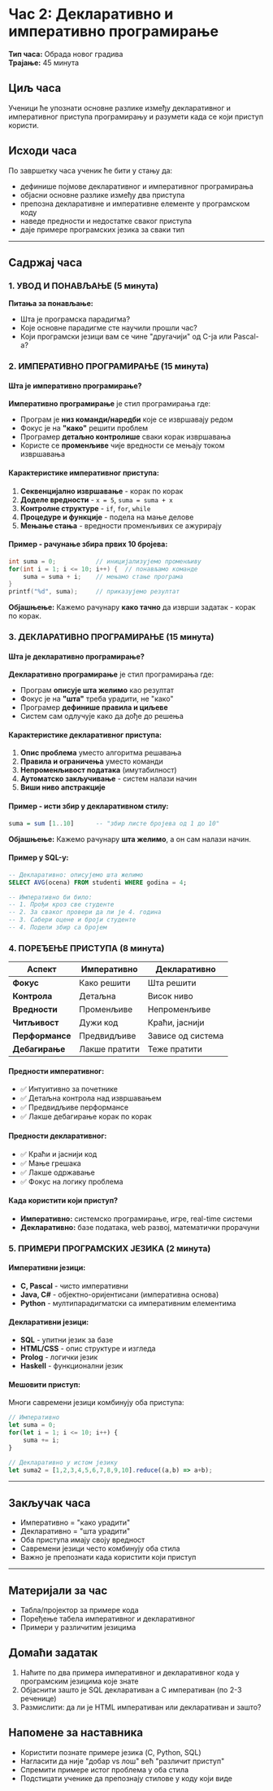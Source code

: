 # Час 2: Декларативно и императивно програмирање
**Тип часа:** Обрада новог градива  
**Трајање:** 45 минута

## Циљ часа
Ученици ће упознати основне разлике између декларативног и императивног приступа програмирању и разумети када се који приступ користи.

## Исходи часа
По завршетку часа ученик ће бити у стању да:
- дефинише појмове декларативног и императивног програмирања
- објасни основне разлике између два приступа
- препозна декларативне и императивне елементе у програмском коду
- наведе предности и недостатке сваког приступа
- даје примере програмских језика за сваки тип

---

## Садржај часа

### 1. УВОД И ПОНАВЉАЊЕ (5 минута)
**Питања за понављање:**
- Шта је програмска парадигма?
- Које основне парадигме сте научили прошли час?
- Који програмски језици вам се чине "другачији" од C-ја или Pascal-а?

### 2. ИМПЕРАТИВНО ПРОГРАМИРАЊЕ (15 минута)

#### Шта је императивно програмирање?
**Императивно програмирање** је стил програмирања где:
- Програм је **низ команди/наредби** које се извршавају редом
- Фокус је на **"како"** решити проблем
- Програмер **детаљно контролише** сваки корак извршавања
- Користе се **променљиве** чије вредности се мењају током извршавања

#### Карактеристике императивног приступа:
1. **Секвенцијално извршавање** - корак по корак
2. **Доделе вредности** - `x = 5`, `suma = suma + x`
3. **Контролне структуре** - `if`, `for`, `while`
4. **Процедуре и функције** - подела на мање делове
5. **Мењање стања** - вредности променљивих се ажурирају

#### Пример - рачунање збира првих 10 бројева:
```c
int suma = 0;           // иницијализујемо променљиву
for(int i = 1; i <= 10; i++) {  // понављамо команде
    suma = suma + i;    // мењамо стање програма
}
printf("%d", suma);     // приказујемо резултат
```

**Објашњење:** Кажемо рачунару **како тачно** да изврши задатак - корак по корак.

### 3. ДЕКЛАРАТИВНО ПРОГРАМИРАЊЕ (15 минута)

#### Шта је декларативно програмирање?
**Декларативно програмирање** је стил програмирања где:
- Програм **описује шта желимо** као резултат
- Фокус је на **"шта"** треба урадити, не "како"
- Програмер **дефинише правила и циљеве**
- Систем сам одлучује како да дође до решења

#### Карактеристике декларативног приступа:
1. **Опис проблема** уместо алгоритма решавања
2. **Правила и ограничења** уместо команди
3. **Непроменљивост података** (имутабилност)
4. **Аутоматско закључивање** - систем налази начин
5. **Виши ниво апстракције**

#### Пример - исти збир у декларативном стилу:
```haskell
suma = sum [1..10]      -- "збир листе бројева од 1 до 10"
```

**Објашњење:** Кажемо рачунару **шта желимо**, а он сам налази начин.

#### Пример у SQL-у:
```sql
-- Декларативно: описујемо шта желимо
SELECT AVG(ocena) FROM studenti WHERE godina = 4;

-- Императивно би било:
-- 1. Прођи кроз све студенте
-- 2. За сваког провери да ли је 4. година  
-- 3. Сабери оцене и броји студенте
-- 4. Подели збир са бројем
```

### 4. ПОРЕЂЕЊЕ ПРИСТУПА (8 минута)

| Аспект | Императивно | Декларативно |
|--------|-------------|--------------|
| **Фокус** | Како решити | Шта решити |
| **Контрола** | Детаљна | Висок ниво |
| **Вредности** | Променљиве | Непроменљиве |
| **Читљивост** | Дужи код | Краћи, јаснији |
| **Перформансе** | Предвидљиве | Зависе од система |
| **Дебагирање** | Лакше пратити | Теже пратити |

#### Предности императивног:
- ✅ Интуитивно за почетнике
- ✅ Детаљна контрола над извршавањем  
- ✅ Предвидљиве перформансе
- ✅ Лакше дебагирање корак по корак

#### Предности декларативног:
- ✅ Краћи и јаснији код
- ✅ Мање грешака
- ✅ Лакше одржавање
- ✅ Фокус на логику проблема

#### Када користити који приступ?
- **Императивно:** системско програмирање, игре, real-time системи
- **Декларативно:** базе података, web развој, математички прорачуни

### 5. ПРИМЕРИ ПРОГРАМСКИХ ЈЕЗИКА (2 минута)

#### Императивни језици:
- **C, Pascal** - чисто императивни
- **Java, C#** - објектно-оријентисани (императивна основа)
- **Python** - мултипарадигматски са императивним елементима

#### Декларативни језици:
- **SQL** - упитни језик за базе
- **HTML/CSS** - опис структуре и изгледа
- **Prolog** - логички језик
- **Haskell** - функционални језик

#### Мешовити приступ:
Многи савремени језици комбинују оба приступа:
```javascript
// Императивно
let suma = 0;
for(let i = 1; i <= 10; i++) {
    suma += i;
}

// Декларативно у истом језику
let suma2 = [1,2,3,4,5,6,7,8,9,10].reduce((a,b) => a+b);
```

---

## Закључак часа
- Императивно = "како урадити"
- Декларативно = "шта урадити" 
- Оба приступа имају своју вредност
- Савремени језици често комбинују оба стила
- Важно је препознати када користити који приступ

---

## Материјали за час
- Табла/пројектор за примере кода
- Поређење табела императивног и декларативног
- Примери у различитим језицима

## Домаћи задатак
1. Наћите по два примера императивног и декларативног кода у програмским језицима које знате
2. Објаснити зашто је SQL декларативан а C императиван (по 2-3 реченице)
3. Размислити: да ли је HTML императиван или декларативан и зашто?

## Напомене за наставника
- Користити познате примере језика (C, Python, SQL)
- Нагласити да није "добар vs лош" већ "различит приступ"
- Спремити примере истог проблема у оба стила
- Подстицати ученике да препознају стилове у коду који виде